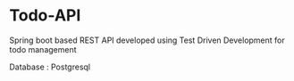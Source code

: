 # Todo-API
Spring boot based REST API developed using Test Driven Development for todo management

Database : Postgresql


